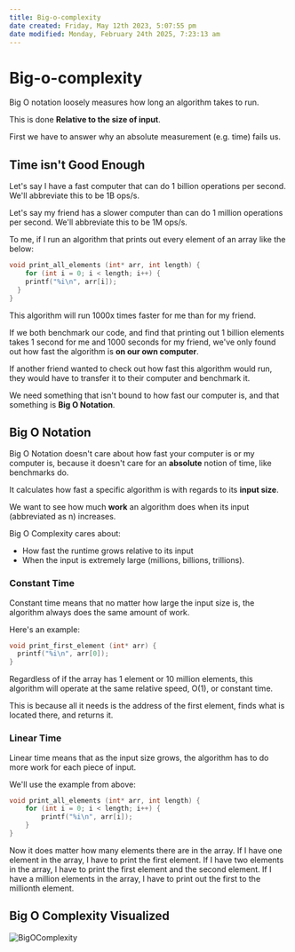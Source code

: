 ```yaml
---
title: Big-o-complexity
date created: Friday, May 12th 2023, 5:07:55 pm
date modified: Monday, February 24th 2025, 7:23:13 am
---
```


# Big-o-complexity

Big O notation loosely measures how long an algorithm takes to run.

This is done **Relative to the size of input**.

First we have to answer why an absolute measurement (e.g. time) fails
us.

## Time isn\'t Good Enough

Let\'s say I have a fast computer that can do 1 billion operations per
second. We\'ll abbreviate this to be 1B ops/s.

Let\'s say my friend has a slower computer than can do 1 million
operations per second. We\'ll abbreviate this to be 1M ops/s.

To me, if I run an algorithm that prints out every element of an array
like the below:

```c
void print_all_elements (int* arr, int length) {
    for (int i = 0; i < length; i++) {
    printf("%i\n", arr[i]);
  }
}
```

This algorithm will run 1000x times faster for me than for my friend.

If we both benchmark our code, and find that printing out 1 billion
elements takes 1 second for me and 1000 seconds for my friend, we\'ve
only found out how fast the algorithm is **on our own computer**.

If another friend wanted to check out how fast this algorithm would run,
they would have to transfer it to their computer and benchmark it.

We need something that isn\'t bound to how fast our computer is, and
that something is **Big O Notation**.

## Big O Notation

Big O Notation doesn\'t care about how fast your computer is or my
computer is, because it doesn\'t care for an **absolute** notion of
time, like benchmarks do.

It calculates how fast a specific algorithm is with regards to its
**input size**.

We want to see how much **work** an algorithm does when its input
(abbreviated as n) increases.

Big O Complexity cares about:

- How fast the runtime grows relative to its input
- When the input is extremely large (millions, billions, trillions).

### Constant Time

Constant time means that no matter how large the input size is, the
algorithm always does the same amount of work.

Here\'s an example:

```c
void print_first_element (int* arr) {
  printf("%i\n", arr[0]);
}
```

Regardless of if the array has 1 element or 10 million elements, this
algorithm will operate at the same relative speed, O(1), or constant
time.

This is because all it needs is the address of the first element, finds
what is located there, and returns it.

### Linear Time

Linear time means that as the input size grows, the algorithm has to do
more work for each piece of input.

We\'ll use the example from above:

```c
void print_all_elements (int* arr, int length) {
    for (int i = 0; i < length; i++) {
        printf("%i\n", arr[i]);
    }
}
```

Now it does matter how many elements there are in the array. If I have
one element in the array, I have to print the first element. If I have
two elements in the array, I have to print the first element and the
second element. If I have a million elements in the array, I have to
print out the first to the millionth element.

## Big O Complexity Visualized

![BigOComplexity](/BigOComplexity.png)
